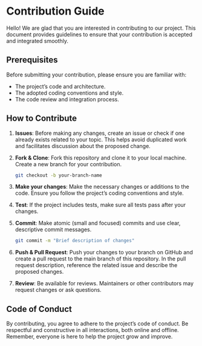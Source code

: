 # Contribution Guide

Hello! We are glad that you are interested in contributing to our project. This document provides guidelines to ensure that your contribution is accepted and integrated smoothly.

## Prerequisites

Before submitting your contribution, please ensure you are familiar with:

- The project’s code and architecture.
- The adopted coding conventions and style.
- The code review and integration process.

## How to Contribute

1. **Issues**: Before making any changes, create an issue or check if one already exists related to your topic. This helps avoid duplicated work and facilitates discussion about the proposed change.

2. **Fork & Clone**: Fork this repository and clone it to your local machine. Create a new branch for your contribution.

   ```bash
   git checkout -b your-branch-name
   ```

3. **Make your changes**: Make the necessary changes or additions to the code. Ensure you follow the project’s coding conventions and style.

4. **Test**: If the project includes tests, make sure all tests pass after your changes.

5. **Commit**: Make atomic (small and focused) commits and use clear, descriptive commit messages.

   ```bash
   git commit -m "Brief description of changes"
   ```

6. **Push & Pull Request**: Push your changes to your branch on GitHub and create a pull request to the main branch of this repository. In the pull request description, reference the related issue and describe the proposed changes.

7. **Review**: Be available for reviews. Maintainers or other contributors may request changes or ask questions.

## Code of Conduct

By contributing, you agree to adhere to the project’s code of conduct. Be respectful and constructive in all interactions, both online and offline. Remember, everyone is here to help the project grow and improve.

